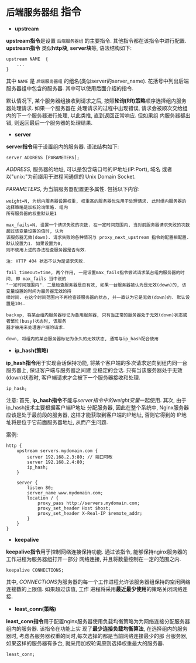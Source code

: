 # `后端服务器组` 指令

- **upstream**

**upstream指令**是设置 `后端服务器组` 的主要指令. 其他指令都在该指令中进行配置. **upstream指令** 
类似**http块**, **server块**等, 语法结构如下:

```
upstream NAME  {
    ...
}
```

其中 `NAME` 是 `后端服务器组` 的组名(类似server的server_name). 花括号中列出后端服务器组中包含的服务器. 
其中可以使用后面介绍的指令.

默认情况下, 某个服务器组接收到请求之后, 按照**轮询(RR)策略**顺序选择组内服务器处理请求. 如果一个服务器在
处理请求的过程中出现错误, 请求会被顺次交给组内的下一个服务器进行处理, 以此类推, 直到返回正常响应. 但如果组
内服务器都出错, 则返回最后一个服务器的处理结果.



- **server**

**server指令**用于设置组内的服务器. 语法结构如下:

```
server ADDRESS [PARAMETERS];
```

*ADDRESS*, 服务器的地址, 可以是包含端口号的IP地址(IP:Port), 域名 或者 以"unix:"为前缀用于进程间通信的
Unix Domain Socket.

*PARAMETERS*, 为当前服务器配置更多属性. 包括以下内容:

```
weight=N, 为组内服务器设置权重, 权重高的服务器优先用于处理请求. 此时组内服务器的选择策略是加权轮询策略. 组内
所有服务器的权重默认是1

max_fails=N, 设置一个请求失败的次数. 在一定时间范围内, 当对前服务器请求失败的次数超过该变量设置的值时, 认为
该服务器无效(down). 请求失败的各种情况与 proxy_next_upstream 指令的配置相配置. 默认设置为1. 如果设置为0,
则不使用上述的办法检查服务器是否有效.

注: HTTP 404 状态不认为是请求失败.

fail_timeout=time, 两个作用, 一是设置max_fails指令尝试请求某台组内服务器的时间, 即 max_fails 当中说的
"一定时间范围内". 二是检查服务器是否有效, 如果一台服务器被认为是无效(down)的, 该变量设置的时间为服务器无效的持
续时间. 在这个时间范围内不再检查该服务器的状态, 并一直认为它是无效(down)的. 默认设置是10s.

backup, 将某台组内服务器标记为备用服务器, 只有当正常的服务器处于无效(down)状态或者繁忙(busy)状态时, 该服务
器才被用来处理客户端的请求.

down, 将组内的某台服务器标记为永久的无效状态, 通常与ip_hash配合使用
```



- **ip_hash(策略)**

**ip_hash指令**用于实现会话保持功能, 将某个客户端的多次请求定向到组内同一台服务器上, 保证客户端与服务器之间建
立稳定的会话. 只有当该服务器处于无效(down)状态时, 客户端请求才会被下一个服务器接收和处理.

```
ip_hash;
```

注意:
首先, **ip_hash指令**不能与*server指令中的weight变量*一起使用. 其次, 由于ip_hash技术主要根据客户端IP地址
分配服务器, 因此在整个系统中, Nginx服务器应该是处于最前段的服务器, 这样才能获取到客户端的IP地址, 否则它得到的
IP地址将是位于它前面服务器地址, 从而产生问题.

案例:

```
http {
    upstream servers.mydomain.com {
        server 192.168.2.3:80; // 端口可改
        server 192.168.2.4:80; 
        ip_hash;
    }
    
    server { 
        listen 80; 
        server_name www.mydomain.com; 
        location / { 
            proxy_pass http://servers.mydomain.com; 
            proxy_set_header Host $host; 
            proxy_set_header X-Real-IP $remote_addr; 
        } 
    } 
}
```



- **keepalive**

**keepalive指令**用于控制网络连接保持功能. 通过该指令, 能够保持nginx服务器的工作进程为服务器组打开一部分
网络连接, 并且将数量控制在一定的范围之内.

```
keepalive CONNECTIONS;
```

其中, *CONNECTIONS*为服务器的每一个工作进程允许该服务器组保持的空闲网络连接数的上限值. 如果超过该值, 工作
进程将采用**最近最少使用**的策略关闭网络连接.



- **least_conn(策略)**

**least_conn指令**用于配置nginx服务器使用负载均衡策略为为网络连接分配服务器组内的服务器. 该指令在功能上实
现了**最少连接负载均衡算法**, 在选择组内的服务器时, 考虑各服务器权重的同时,每次选择的都是当前网络连接最少的那
台服务器, 如果这样的服务器有多台, 就采用加权轮询原则选择权重最大的服务器.

```
least_conn;
```
